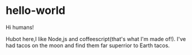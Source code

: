 # hello-world

Hi humans!

Hubot here,I like Node,js and coffeescript(that's what I'm made of!).
I've had tacos on the moon and find them far superrior to Earth tacos.
